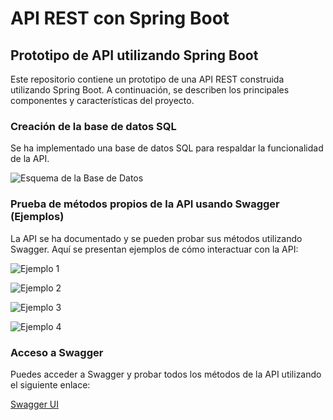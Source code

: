 # API REST con Spring Boot

## Prototipo de API utilizando Spring Boot

Este repositorio contiene un prototipo de una API REST construida utilizando Spring Boot. A continuación, se describen los principales componentes y características del proyecto.

### Creación de la base de datos SQL

Se ha implementado una base de datos SQL para respaldar la funcionalidad de la API.

![Esquema de la Base de Datos](https://github.com/brunomastro165/Parcial1P3/assets/127962081/ec0699e8-1e7a-4456-b2a1-7ac2b918908c)

### Prueba de métodos propios de la API usando Swagger (Ejemplos)

La API se ha documentado y se pueden probar sus métodos utilizando Swagger. Aquí se presentan ejemplos de cómo interactuar con la API:

![Ejemplo 1](https://github.com/brunomastro165/Parcial1P3/assets/127962081/0c56e589-bd78-4e60-8cfc-b5dbfc30d58e)

![Ejemplo 2](https://github.com/brunomastro165/Parcial1P3/assets/127962081/445504a3-979a-4a72-be6e-0af10aa3372d)

![Ejemplo 3](https://github.com/brunomastro165/Parcial1P3/assets/127962081/ace4b183-9338-4310-b439-92db7dbfb242)

![Ejemplo 4](https://github.com/brunomastro165/Parcial1P3/assets/127962081/69276b78-3426-4a02-ac27-d6a1e58ddf76)

### Acceso a Swagger

Puedes acceder a Swagger y probar todos los métodos de la API utilizando el siguiente enlace:

[Swagger UI](http://localhost:8080/swagger-ui/index.html)
